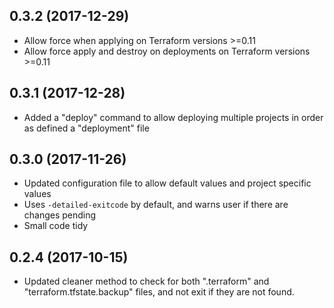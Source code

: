 ## 0.3.2 (2017-12-29)

 - Allow force when applying on Terraform versions >=0.11
 - Allow force apply and destroy on deployments on Terraform versions >=0.11

## 0.3.1 (2017-12-28)

 - Added a "deploy" command to allow deploying multiple projects in order as defined
 a "deployment" file

## 0.3.0 (2017-11-26)

 - Updated configuration file to allow default values and project specific values
 - Uses `-detailed-exitcode` by default, and warns user if there are changes pending
 - Small code tidy

## 0.2.4 (2017-10-15)

 - Updated cleaner method to check for both ".terraform" and "terraform.tfstate.backup"
 files, and not exit if they are not found.


